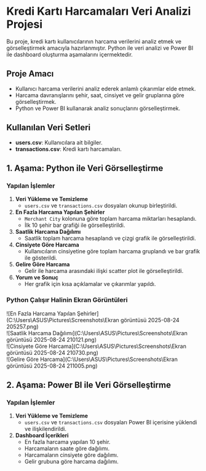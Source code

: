 # Kredi Kartı Harcamaları Veri Analizi Projesi
Bu proje, kredi kartı kullanıcılarının harcama verilerini analiz etmek ve görselleştirmek amacıyla hazırlanmıştır. Python ile veri analizi ve Power BI ile dashboard oluşturma aşamalarını içermektedir.

## Proje Amacı
- Kullanıcı harcama verilerini analiz ederek anlamlı çıkarımlar elde etmek.
- Harcama davranışlarını şehir, saat, cinsiyet ve gelir gruplarına göre görselleştirmek.
- Python ve Power BI kullanarak analiz sonuçlarını görselleştirmek.

## Kullanılan Veri Setleri
- **users.csv**: Kullanıcılara ait bilgiler.
- **transactions.csv**: Kredi kartı harcamaları.

## 1. Aşama: Python ile Veri Görselleştirme
### Yapılan İşlemler
1. **Veri Yükleme ve Temizleme**
   - `users.csv` ve `transactions.csv` dosyaları okunup birleştirildi.
2. **En Fazla Harcama Yapılan Şehirler**
   - `Merchant City` kolonuna göre toplam harcama miktarları hesaplandı.
   - İlk 10 şehir bar grafiği ile görselleştirildi.
3. **Saatlik Harcama Dağılımı**
   - Saatlik toplam harcama hesaplandı ve çizgi grafik ile görselleştirildi.
4. **Cinsiyete Göre Harcama**
   - Kullanıcıların cinsiyetine göre toplam harcama gruplandı ve bar grafik ile gösterildi.
5. **Gelire Göre Harcama**
   - Gelir ile harcama arasındaki ilişki scatter plot ile görselleştirildi.
6. **Yorum ve Sonuç**
   - Her grafik için kısa açıklamalar ve çıkarımlar yapıldı.

### Python Çalışır Halinin Ekran Görüntüleri
![En Fazla Harcama Yapılan Şehirler](C:\Users\ASUS\Pictures\Screenshots\Ekran görüntüsü 2025-08-24 205257.png)  
![Saatlik Harcama Dağılımı](C:\Users\ASUS\Pictures\Screenshots\Ekran görüntüsü 2025-08-24 210121.png)  
![Cinsiyete Göre Harcama](C:\Users\ASUS\Pictures\Screenshots\Ekran görüntüsü 2025-08-24 210730.png)  
![Gelire Göre Harcama](C:\Users\ASUS\Pictures\Screenshots\Ekran görüntüsü 2025-08-24 211005.png)


## 2. Aşama: Power BI ile Veri Görselleştirme
### Yapılan İşlemler
1. **Veri Yükleme ve Temizleme**
   - `users.csv` ve `transactions.csv` dosyaları Power BI içerisine yüklendi ve ilişkilendirildi.
2. **Dashboard İçerikleri**
   - En fazla harcama yapılan 10 şehir.
   - Harcamaların saate göre dağılımı.
   - Harcamaların cinsiyete göre dağılımı.
   - Gelir grubuna göre harcama dağılımı.

